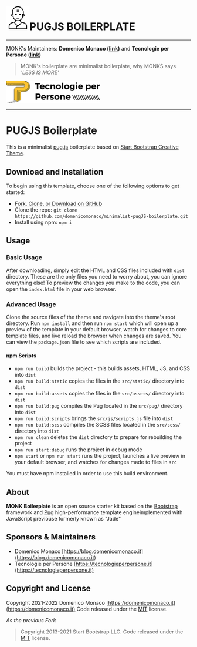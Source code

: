 <img align="left" src="https://github.com/domenicomonaco/minimalist-pugJS-boilerplate/blob/master/src/assets/img/logo.png?raw=true" width="64" />


# PUGJS BOILERPLATE 
---
MONK's Maintainers: **Domenico Monaco ([link](https://blog.domenicomonaco.it))** and **Tecnologie per Persone ([link](https://tecnologieperpersone.it))**

> MONK's boilerplate are minimalist boilerplate, why MONKS says *'LESS IS MORE'*

<img src="https://github.com/domenicomonaco/minimalist-pugjs-boilerplate/blob/master/src/assets/img/tecnologie-per-persone-logo.png?raw=true" width="256" />

----

# PUGJS Boilerplate
This is a minimalist [pug.js](https://github.com/pugjs/pug) boilerplate based on [Start Bootstrap Creative Theme](https://github.com/StartBootstrap/startbootstrap-creative).

## Download and Installation

To begin using this template, choose one of the following options to get started:

- [Fork, Clone, or Download on GitHub](https://github.com/domenicomonaco/minimalist-pugjs-boilerplate)
- Clone the repo: `git clone https://github.com/domenicomonaco/minimalist-pugJS-boilerplate.git`
- Install using npm: `npm i`

## Usage

### Basic Usage

After downloading, simply edit the HTML and CSS files included with `dist` directory. These are the only files you need to worry about, you can ignore everything else! To preview the changes you make to the code, you can open the `index.html` file in your web browser.

### Advanced Usage

Clone the source files of the theme and navigate into the theme's root directory. Run `npm install` and then run `npm start` which will open up a preview of the template in your default browser, watch for changes to core template files, and live reload the browser when changes are saved. You can view the `package.json` file to see which scripts are included.

#### npm Scripts

- `npm run build` builds the project - this builds assets, HTML, JS, and CSS into `dist`
- `npm run build:static` copies the files in the `src/static/` directory into `dist`
- `npm run build:assets` copies the files in the `src/assets/` directory into `dist`
- `npm run build:pug` compiles the Pug located in the `src/pug/` directory into `dist`
- `npm run build:scripts` brings the `src/js/scripts.js` file into `dist`
- `npm run build:scss` compiles the SCSS files located in the `src/scss/` directory into `dist`
- `npm run clean` deletes the `dist` directory to prepare for rebuilding the project
- `npm run start:debug` runs the project in debug mode
- `npm start` or `npm run start` runs the project, launches a live preview in your default browser, and watches for changes made to files in `src`

You must have npm installed in order to use this build environment.


## About

**MONK Boilerplate** is an open source starter kit based on the [Bootstrap](https://getbootstrap.com/) framework and [Pug](https://github.com/pugjs/pug) high-performance template engineimplemented with JavaScript previouse formerly known as "Jade"

## Sponsors & Maintainers

* Domenico Monaco [https://blog.domenicomonaco.it](https://blog.domenicomonaco.it)
* Tecnologie per Persone [https://tecnologieperpersone.it](https://tecnologieperpersone.it)


## Copyright and License

Copyright 2021-2022 Domenico Monaco [https://domenicomonaco.it](https://domenicomonaco.it) Code released under the [MIT](https://github.com/domenicomonaco/minimalist-pugJS-boilerplate/blob/master/LICENSE) license.

*As the previous Fork*

> Copyright 2013-2021 Start Bootstrap LLC. Code released under the [MIT](https://github.com/StartBootstrap/startbootstrap-creative/blob/master/LICENSE) license.
